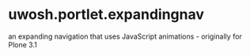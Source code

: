 uwosh.portlet.expandingnav
==========================

an expanding navigation that uses JavaScript animations - originally for Plone 3.1
